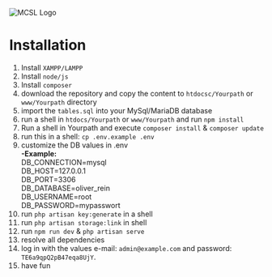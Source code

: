 ![MCSL Logo](public/MCSL.jpg)
# Installation
1. Install `XAMPP/LAMPP`
2. Install `node/js`
3. Install `composer`
4. download the repository and copy the content to `htdocsc/Yourpath` or `www/Yourpath` directory  
5. import the `tables.sql` into your MySql/MariaDB database
6.  run a shell in `htdocs/Yourpath` or `www/Yourpath` and run `npm install`
7. Run a shell in Yourpath and execute `composer install` & `composer update`
8. run this in a shell: `cp .env.example .env`
9. customize the DB values in .env   
**-Example:**  
    DB_CONNECTION=mysql  
    DB_HOST=127.0.0.1  
    DB_PORT=3306  
    DB_DATABASE=oliver_rein  
    DB_USERNAME=root  
    DB_PASSWORD=mypasswort  
11. run `php artisan key:generate` in a shell
12. run `php artisan storage:link` in shell
13. run `npm run dev` & `php artisan serve`
14. resolve all dependencies
15. log in with the values e-mail: `admin@example.com` and password: `TE6a9qpQ2pB47eqa8UjY`.
16. have fun
